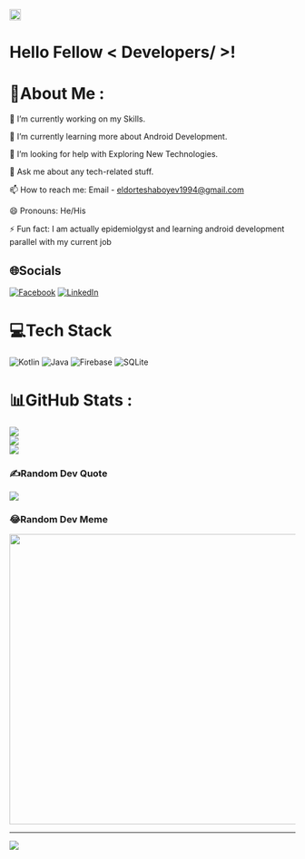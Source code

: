 
<img src = "https://media.giphy.com/media/xT9IgG50Fb7Mi0prBC/giphy.gif" width = 20px> </h1>
<p align='center'>
<h1> Hello Fellow < Developers/ >!



# 💫About Me :

🔭 I’m currently working on my Skills.

🌱 I’m currently learning more about Android Development.

🤔 I’m looking for help with Exploring New Technologies.

💬 Ask me about any tech-related stuff.

📫 How to reach me: Email - eldorteshaboyev1994@gmail.com

😄 Pronouns: He/His

⚡ Fun fact: I am actually epidemiolgyst and learning android development parallel with my current job

## 🌐Socials
[![Facebook](https://img.shields.io/badge/Facebook-%231877F2.svg?logo=Facebook&logoColor=white)](https://facebook.com/https://www.facebook.com/eldor.teshaboev.1) [![LinkedIn](https://img.shields.io/badge/LinkedIn-%230077B5.svg?logo=linkedin&logoColor=white)](https://linkedin.com/in/https://www.linkedin.com/in/os3ketchup/) 

# 💻Tech Stack
![Kotlin](https://img.shields.io/badge/kotlin-%230095D5.svg?style=for-the-badge&logo=kotlin&logoColor=white) ![Java](https://img.shields.io/badge/java-%23ED8B00.svg?style=for-the-badge&logo=java&logoColor=white) ![Firebase](https://img.shields.io/badge/firebase-%23039BE5.svg?style=for-the-badge&logo=firebase) ![SQLite](https://img.shields.io/badge/sqlite-%2307405e.svg?style=for-the-badge&logo=sqlite&logoColor=white)
# 📊GitHub Stats :
![](https://github-readme-stats.vercel.app/api?username=os3ketchup&theme=radical&hide_border=false&include_all_commits=false&count_private=false)<br/>
![](https://github-readme-streak-stats.herokuapp.com/?user=os3ketchup&theme=radical&hide_border=false)<br/>
![](https://github-readme-stats.vercel.app/api/top-langs/?username=os3ketchup&theme=radical&hide_border=false&include_all_commits=false&count_private=false&layout=compact)

### ✍️Random Dev Quote
![](https://quotes-github-readme.vercel.app/api?type=vetical&theme=radical)

### 😂Random Dev Meme
<img src="https://random-memer.herokuapp.com/" width="512px"/>

---
[![](https://visitcount.itsvg.in/api?id=os3ketchup&icon=0&color=0)](https://visitcount.itsvg.in)

